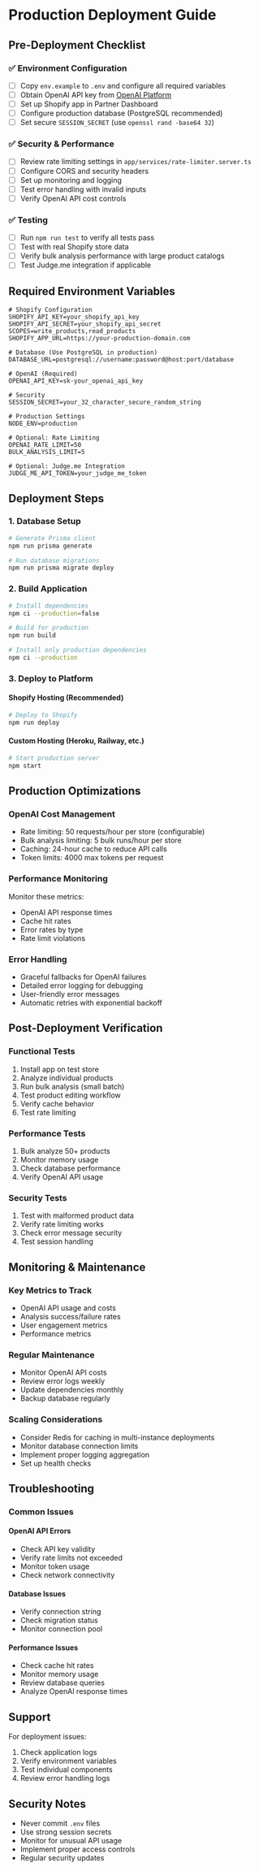 # Production Deployment Guide

## Pre-Deployment Checklist

### ✅ **Environment Configuration**
- [ ] Copy `env.example` to `.env` and configure all required variables
- [ ] Obtain OpenAI API key from [OpenAI Platform](https://platform.openai.com/api-keys)
- [ ] Set up Shopify app in Partner Dashboard
- [ ] Configure production database (PostgreSQL recommended)
- [ ] Set secure `SESSION_SECRET` (use `openssl rand -base64 32`)

### ✅ **Security & Performance**
- [ ] Review rate limiting settings in `app/services/rate-limiter.server.ts`
- [ ] Configure CORS and security headers
- [ ] Set up monitoring and logging
- [ ] Test error handling with invalid inputs
- [ ] Verify OpenAI API cost controls

### ✅ **Testing**
- [ ] Run `npm run test` to verify all tests pass
- [ ] Test with real Shopify store data
- [ ] Verify bulk analysis performance with large product catalogs
- [ ] Test Judge.me integration if applicable

## Required Environment Variables

```env
# Shopify Configuration
SHOPIFY_API_KEY=your_shopify_api_key
SHOPIFY_API_SECRET=your_shopify_api_secret
SCOPES=write_products,read_products
SHOPIFY_APP_URL=https://your-production-domain.com

# Database (Use PostgreSQL in production)
DATABASE_URL=postgresql://username:password@host:port/database

# OpenAI (Required)
OPENAI_API_KEY=sk-your_openai_api_key

# Security
SESSION_SECRET=your_32_character_secure_random_string

# Production Settings
NODE_ENV=production

# Optional: Rate Limiting
OPENAI_RATE_LIMIT=50
BULK_ANALYSIS_LIMIT=5

# Optional: Judge.me Integration
JUDGE_ME_API_TOKEN=your_judge_me_token
```

## Deployment Steps

### 1. **Database Setup**
```bash
# Generate Prisma client
npm run prisma generate

# Run database migrations
npm run prisma migrate deploy
```

### 2. **Build Application**
```bash
# Install dependencies
npm ci --production=false

# Build for production
npm run build

# Install only production dependencies
npm ci --production
```

### 3. **Deploy to Platform**

#### **Shopify Hosting (Recommended)**
```bash
# Deploy to Shopify
npm run deploy
```

#### **Custom Hosting (Heroku, Railway, etc.)**
```bash
# Start production server
npm start
```

## Production Optimizations

### **OpenAI Cost Management**
- Rate limiting: 50 requests/hour per store (configurable)
- Bulk analysis limiting: 5 bulk runs/hour per store
- Caching: 24-hour cache to reduce API calls
- Token limits: 4000 max tokens per request

### **Performance Monitoring**
Monitor these metrics:
- OpenAI API response times
- Cache hit rates
- Error rates by type
- Rate limit violations

### **Error Handling**
- Graceful fallbacks for OpenAI failures
- Detailed error logging for debugging
- User-friendly error messages
- Automatic retries with exponential backoff

## Post-Deployment Verification

### **Functional Tests**
1. Install app on test store
2. Analyze individual products
3. Run bulk analysis (small batch)
4. Test product editing workflow
5. Verify cache behavior
6. Test rate limiting

### **Performance Tests**
1. Bulk analyze 50+ products
2. Monitor memory usage
3. Check database performance
4. Verify OpenAI API usage

### **Security Tests**
1. Test with malformed product data
2. Verify rate limiting works
3. Check error message security
4. Test session handling

## Monitoring & Maintenance

### **Key Metrics to Track**
- OpenAI API usage and costs
- Analysis success/failure rates
- User engagement metrics
- Performance metrics

### **Regular Maintenance**
- Monitor OpenAI API costs
- Review error logs weekly
- Update dependencies monthly
- Backup database regularly

### **Scaling Considerations**
- Consider Redis for caching in multi-instance deployments
- Monitor database connection limits
- Implement proper logging aggregation
- Set up health checks

## Troubleshooting

### **Common Issues**

#### **OpenAI API Errors**
- Check API key validity
- Verify rate limits not exceeded
- Monitor token usage
- Check network connectivity

#### **Database Issues**
- Verify connection string
- Check migration status
- Monitor connection pool

#### **Performance Issues**
- Check cache hit rates
- Monitor memory usage
- Review database queries
- Analyze OpenAI response times

## Support

For deployment issues:
1. Check application logs
2. Verify environment variables
3. Test individual components
4. Review error handling logs

## Security Notes

- Never commit `.env` files
- Use strong session secrets
- Monitor for unusual API usage
- Implement proper access controls
- Regular security updates 